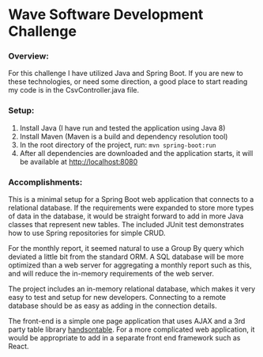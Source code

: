 # Wave Software Development Challenge

### Overview:
For this challenge I have utilized Java and Spring Boot. If you are new to these technologies, or need some direction, a good place to start reading my code is in the CsvController.java file. 

### Setup:

1. Install Java (I have run and tested the application using Java 8)
1. Install Maven (Maven is a build and dependency resolution tool)
1. In the root directory of the project, run:
`mvn spring-boot:run`
1. After all dependencies are downloaded and the application starts, it will be available at [http://localhost:8080](http://localhost:8080)

### Accomplishments:

This is a minimal setup for a Spring Boot web application that connects to a relational database. If the requirements were expanded to store more types of data in the database, it would be straight forward to add in more Java classes that represent new tables. The included JUnit test demonstrates how to use Spring repositories for simple CRUD. 

For the monthly report, it seemed natural to use a Group By query which deviated a little bit from the standard ORM. A SQL database will be more optimized than a web server for aggregating a monthly report such as this, and will reduce the in-memory requirements of the web server.

The project includes an in-memory relational database, which makes it very easy to test and setup for new developers. Connecting to a remote database should be as easy as adding in the connection details. 

The front-end is a simple one page application that uses AJAX and a 3rd party table library [handsontable](https://handsontable.com/). For a more complicated web application, it would be appropriate to add in a separate front end framework such as React.